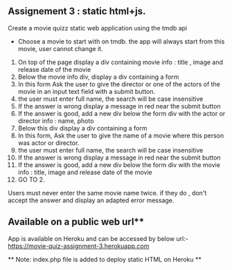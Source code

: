 ## Assignement 3 : static html+js.
Create a movie quizz static web application using the tmdb api

- Choose a movie to start with on tmdb. the app will always start from this movie, user cannot change it.


1. On top of the page display a div containing movie info : title , image and release date of the movie
2. Below the movie info div, display a div containing a form
3. In this form Ask the user to give the director or one of the actors of the movie in an input text field with a submit button.
4. the user must enter full name, the search will be case insensitive
5. If the answer is wrong display a message in red near the submit button 
6. If the answer is good, add a new div below the form div with the actor or director info : name, photo
7. Below this div display a div containing a form
8. In this form, Ask the user to give the name of a movie where this person was actor or director.
4. the user must enter full name, the search will be case insensitive
5. If the answer is wrong display a message in red near the submit button 
6. If the answer is good, add a new div below the form div with the movie info : title, image and release date of the movie
7. GO TO 2.

Users must never enter the same movie name twice. if they do , don't accept the answer and display an adapted error message.

## Available on a public web url**

App is available on Heroku and can be accessed by below url:-
https://movie-quiz-assignment-3.herokuapp.com

** Note: index.php file is added to deploy static HTML on Heroku **


